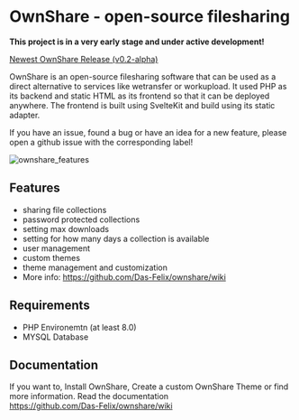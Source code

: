 # OwnShare - open-source filesharing

**This project is in a very early stage and under active development!**

[Newest OwnShare Release (v0.2-alpha)](https://github.com/Das-Felix/ownshare/releases/tag/v0.2-alpha)

OwnShare is an open-source filesharing software that can be used as a direct alternative to services like wetransfer or workupload. It used PHP as its backend and static HTML as its frontend so that it can be deployed anywhere. The frontend is built using SvelteKit and build using its static adapter.

If you have an issue, found a bug or have an idea for a new feature, please open a github issue with the corresponding label!

![ownshare_features](https://github.com/user-attachments/assets/aa898b03-ee8b-49ce-91b1-80483c9b27a8)

## Features
* sharing file collections
* password protected collections
* setting max downloads
* setting for how many days a collection is available
* user management
* custom themes
* theme management and customization
* More info: https://github.com/Das-Felix/ownshare/wiki

## Requirements
* PHP Environemtn (at least 8.0)
* MYSQL Database

## Documentation
If you want to, Install OwnShare, Create a custom OwnShare Theme or find more information. Read the documentation<br>
https://github.com/Das-Felix/ownshare/wiki
